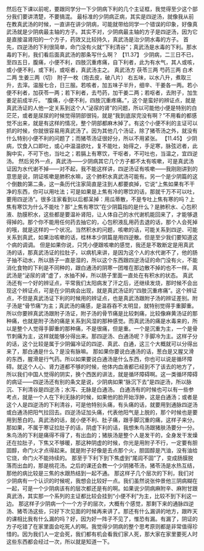然后在下课以前呢，要跟同学分一下少阴病下利的几个主证框，我觉得至少这个部分我们要讲清楚，不要搞混。
最标准的少阴病正病，其实是四逆汤，就像我从前在教真武汤的时候，一直讲在讲少阴病，可能就带给同学一个错误的印象，好像真武汤就是少阴病最主轴的方子。其实不对，少阴病最主轴的方子是四逆汤，因为它是直接温肾阳的一个方子，药效又比较持久，真武汤是治少阴水毒的方子。
首先，四逆汤的下利很简单，命门没有火就“下利清谷”；真武汤是水毒的下利。那水毒的下利，我们看后面真武汤的那条写什么啊？
【11.37】  少阴病，二三日不已，至四五日，腹痛，小便不利，四肢沉重疼痛，自下利者，此为有水气，其人或咳，或小便不利，或下利，或呕者，真武汤主之。
真武汤方
茯苓三两  芍药三两  白术二两  生姜三两（切）  附子一枚（炮去皮，破八片）
右五味，以水八升，煮取三升，去滓。温服七合，日三服。若咳者，加五味子半升，细辛、干姜各一两。若小便不利者，加茯苓一两；若下利者，去芍药，加干姜二两；若呕者，去附子，加生姜足前成半斤。
“腹痛，小便不利，四肢沉重疼痛。”，这个是蛮好的辨证点，就是真武汤证的人他一定关系到这个人“泌尿的肾”的问题，所以可能他小便是特别的白茫茫，或者是尿尿的时候觉得阴部很钝，就是“我到底尿完没有啊？”不用看的都感觉不出来，就是有这样的情况，整个阴部都麻木掉了。有这个小便不利的主证可以抓的时候，你就很容易用真武汤了。因为其他几个汤证，除了猪苓汤之外，就没有什么特别小便不利的问题了；而猪苓汤证很好分，所以不用紧张。
【11.45】  少阴病，饮食入口即吐，或心中温温欲吐，复不能吐，始得之，手足寒，脉弦迟者，此胸中实，不可下也，当吐之；若膈上有寒饮，干呕者，不可吐也，当温之，宜四逆汤。
然后另外一点，真武汤——少阴病其它几个方子都不太有咳嗽，可是真武汤证因为水代谢不掉——对不起，我不能这样讲，四逆汤证有咳嗽——我刚刚讲到的意思是说，阴证咳嗽是肺积水嘛，这个肺积水真武汤可能有。另一个是少阴篇的这个倒数的第二条，这一条历代注家简直是注到人都要疯掉，它说“上焦如果有不干净的东西，你可以用吐法；可是如果是上焦有冷的寒饮的话，那就千万不可以吐，要用四逆汤”。很多注家看到以后都呆掉：用瓜蒂散，不是专吐上焦有寒的吗？上焦有寒饮为什么不能吐？那“上焦有寒饮”在少阴篇指的是什么？是肺积水、心包积液、肋膜积水，这些都是要温补肾阳，让人体自己的水代谢机能回来了，才能够退得掉的。那个你不能用任何药去抽它的，心包积液乱用药去退的话，那个人会死掉的哦，就是这样的一个状况。当然积水的问题，咳嗽的话，可能关系到四逆、可能关系到真武，如果治咳嗽的话，桂林本少阴篇是用四逆散。但是至少我们要知道这个病的调调。
但是如果你说，只凭小便跟咳嗽的感觉，我还是不敢断定是用真武汤的话，那真武汤证的拉肚子，以病机来讲，是因为这个人的水代谢不了，他的肠子抽不动水，所以肠子一直是湿的，所以这个东西跟四逆汤证的命门没有火，不能消化食物的下利是不同种的，跟白通汤的阴寒一团堆在那边散不掉的也不一样。真武汤是“泌尿的肾”虚了，水抽不掉，所以肠子里面一直处在有积水的状态。
真武汤还有一个好的辨证点，平常我们太阳病发了汗之后，还继续发烧，那时候不会出现这个辨证点，可是在少阴病会出现，就是真武汤证的“四肢沉重疼痛”。这个辨证点，不但是真武汤证下利的时候用的辨证点，也是真武汤跟附子汤的辨证差别。附子汤是“骨节痛”为主；真武汤的痛感，是温吞吞不太明显，就特别觉得手重脚重。所以你要辨真武汤跟附子汤证，附子汤的骨节痛是比较刺痛，比较像麻黄汤证的那种痛，也就是附子汤的痛是关系到风湿的那种感觉。而真武汤的痛是水毒来的，所以是整个人觉得手脚重的那种痛，不是很痛，但是重。一个是沉重为主，一个是骨节刺痛为主，这样就能够分得出来。那四逆汤、白通汤呢？手脚冷为主。这样子分的话，这个比较是属于少阴偏冷证的四逆、真武、白通，这三个大概就可以分得出来了，那白通是什么？是没有脉嘛。
那如果你要说白通汤的话，葱白是又腥又滑的东西，腥滑是行气药。所以如果要说白通汤是什么东西，你也可以说是循环障碍。就这个人心、肾力道都不够的时候，他体内血液都已经到不了该去的地方了，所以我们中国人觉得的阴实，换个西医的讲法，就是循环障碍啊。这一类循环障碍的病证——四逆汤还有别的条文是说，少阴病如果“脉沉下去”是四逆汤，所以脉沉、下利清谷是四逆汤；水泻、无脉是白通汤。
白通汤有的时候也可以有一些参考点，就是一个人在下利无脉的时候，如果他的脸开始浮肿，这是白通汤；或者是这个人是四逆汤的下利清谷，可是他特别头痛，有头痛的话，就要用到通脉四逆汤或白通汤把阳气拉回去。四逆汤证加头痛，代表他阳气是上脱的，那个时候也是要用到葱白的。真武汤的话，就小便不利、肚子痛，跟手脚沉重的痛，这样子来分。
那如果，不属于寒证拉肚子的话，阴虚下利的话，我想朱鸟汤跟猪肤汤要分一分。朱鸟汤的下利是痛得不得了，有出血的；猪肤汤是整个人是发干的，全身发干发燥还在拉肚子，下焦又不够暖，那这种阴虚的时候，你光是用附子不行，一定要有胆固醇，命门火才点得起来。就是附子好像是去点那个火，胆固醇是汽油，没有油给它烧，命门火不能持续的。
那至于下利下到下焦虚到“尾闾不固”了，变成肠膜脱落而出血的，那是桃花汤。之后的课还会教一个少阴猪苓汤，猪苓汤是水热互结，那他的病比较是三焦的水跟热结到一起不通。
那这样子几个层次的下利，我们对少阴病有一个认识的时候呢，我想会比较好一点。我们虽然说张仲景他三阴病糊在一起，可是一个少阴病该有的层次都还是有的啊。如果说少阴病麻附辛、麻附甘跟真武汤，其实那一个系列的主证都比较会挂到“小便不利”为主，比较不到下利这一边。
那这样子少阴病一个一个方子的层次，大概有个感觉，那剩下来的通脉四逆汤、猪苓汤这些，只好下次见面的时候再来讲了。那还有什么漏讲的地方，跟昨天的课相比我有什么漏的吗？好，因为好一阵子不见了，惟恐有漏。有漏了，阴证的方子吃错了在家里面会吃死人的啊。我觉得少阴病的整个思考原则都是非常值得珍惜的。因为我们人一定会死，我们都有机会看我们家人死，那大家在家里要死人时这些东西都会经过一次，所以就是知道一下。
